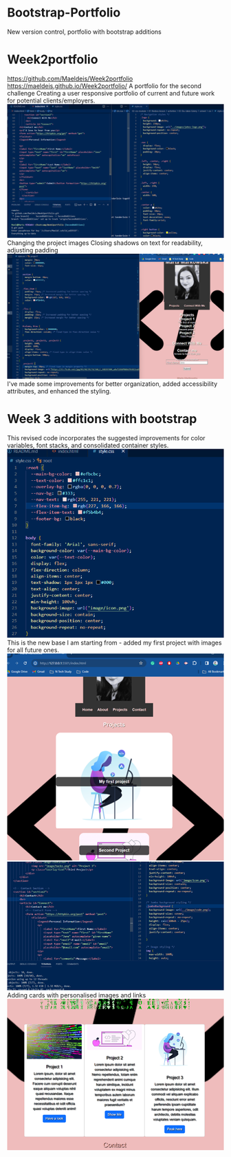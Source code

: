 # Bootstrap-Portfolio
New version control, portfolio with bootstrap additions
# Week2portfolio
https://github.com/Maeldeis/Week2portfolio
 https://maeldeis.github.io/Week2portfolio/
A portfolio for the second challenge
Creating a user responsive portfolio of current and future work for potential clients/employers.
![Addition of forms and centreing](image/forms.png)
Changing the project images
Closing shadows on text for readability, adjusting padding
![Alt text](image.png)
I've made some improvements for better organization, added accessibility attributes, and enhanced the styling. 

# Week 3 additions with bootstrap
This revised code incorporates the suggested improvements for color variables, font stacks, and consolidated container styles.
![Base](image/S1.png)
This is the new base I am starting from - added my first project with images for all future ones.
![New homepage](image/newhome.png)
![Alt text](image/comments.png)
Adding cards with personalised images and links
![Alt text](<image/Screenshot 2023-12-19 210905.png>)